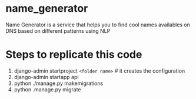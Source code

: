 # name_generator
Name Generator is a service that helps you to find cool names availables on DNS based on different patterns using NLP

# Steps to replicate this code
1. django-admin startproject `<folder name>` # it creates the configuration
2. django-admin startapp api
3. python ./manage.py makemigrations
4. python .manage.py migrate